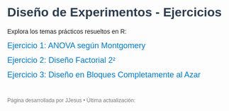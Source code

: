 <!DOCTYPE html>
<html lang="es">
<head>
  <meta charset="UTF-8">
  <title>DOE - Ejercicios</title>
  <style>
    body {
      font-family: Arial, sans-serif;
      margin: 40px;
      background: #fdfdfd;
    }
    h1 {
      color: #2c3e50;
    }
    ul {
      list-style-type: none;
      padding: 0;
    }
    li {
      margin: 12px 0;
    }
    a {
      text-decoration: none;
      color: #007acc;
      font-size: 18px;
    }
    a:hover {
      text-decoration: underline;
    }
    footer {
      margin-top: 40px;
      font-size: 12px;
      color: #777;
    }
  </style>
</head>
<body>
  <h1>Diseño de Experimentos - Ejercicios</h1>
  <p>Explora los temas prácticos resueltos en R:</p>

  <ul>
    <li><a href="Ejercicios-Montgomery.html">Ejercicio 1: ANOVA según Montgomery</a></li>
    <li><a href="factorial-2x2.html">Ejercicio 2: Diseño Factorial 2²</a></li>
    <li><a href="bloques.html">Ejercicio 3: Diseño en Bloques Completamente al Azar</a></li>
  </ul>

  <footer>
    Página desarrollada por JJesus • Última actualización: <script>document.write(new Date().toLocaleDateString())</script>
  </footer>
</body>
</html>
